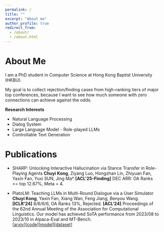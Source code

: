 ```yaml
---
permalink: /
title: ""
excerpt: "About me"
author_profile: true
redirect_from: 
  - /about/
  - /about.html
---
```


About Me
======
I am a PhD student in Computer Science at Hong Kong Baptist University (HKBU).

My goal is to collect rejection/finding cases from high-ranking tiers of major top conferences,
because I want to see how much someone with zero connections can achieve against the odds.

**Research Interests**
- Natural Language Processing
- Dialog System
- Large Language Model - Role-played LLMs
- Controllable Text Generation

Publications
======
+ SHARP: Unlocking Interactive Hallucination via Stance Transfer in Role-Playing Agents 
  **Chuyi Kong**, Ziyang Luo, Hongzhan Lin, Zhiyuan Fan, Yaxin Fan, Yuxi SUN, Jing Ma*
  **[ACL'25-Finding]**
  DEC ARR: OA Ranks <= top 12.67%, Meta = 4.  


+ PlatoLM: Teaching LLMs in Multi-Round Dialogue via a User Simulator  
  **Chuyi Kong**, Yaxin Fan, Xiang Wan, Feng Jiang, Benyou Wang.
  **[ICLR'24]** 8/6/6/6, OA Ranks 13%, Rejected.
  **[ACL'24]** Proceedings of the 62nd Annual Meeting of the Association for Computational Linguistics.
  Our model has achieved SoTA performance from 2023/08 to 2023/10 in Alpaca-Eval and MT-Bench.  
  [[arxiv](https://arxiv.org/abs/2308.11534v5)][[code](https://github.com/FreedomIntelligence/PlatoLM)][[model](https://huggingface.co/FreedomIntelligence/PlatoLM-7B)][[dataset](https://huggingface.co/datasets/FreedomIntelligence/SocraticChat)]
